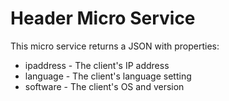 # Header Micro Service

This micro service returns a JSON with properties:
- ipaddress  - The client's IP address
- language - The client's language setting
- software - The client's OS and version
